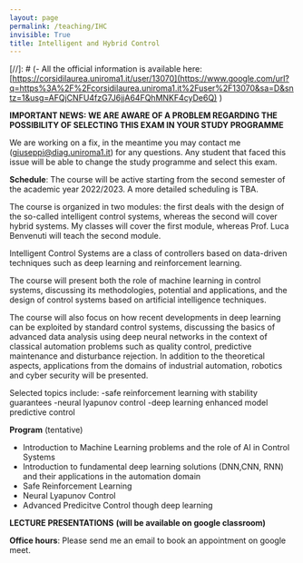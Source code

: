 ```yaml
---
layout: page
permalink: /teaching/IHC
invisible: True
title: Intelligent and Hybrid Control
---
```


[//]: # (-   All the official information is available here: [https://corsidilaurea.uniroma1.it/user/13070](https://www.google.com/url?q=https%3A%2F%2Fcorsidilaurea.uniroma1.it%2Fuser%2F13070&sa=D&sntz=1&usg=AFQjCNFU4fzG7J6jjA64FQhMNKF4cyDe6Q) )
   
**IMPORTANT NEWS: WE ARE AWARE OF A PROBLEM REGARDING THE POSSIBILITY OF SELECTING THIS EXAM IN YOUR STUDY PROGRAMME**

We are working on a fix, in the meantime you may contact me (giuseppi@diag.uniroma1.it) for any questions.
Any student that faced this issue will be able to change the study programme and select this exam.
   
**Schedule**: The course will be active starting from the second semester of the academic year 2022/2023. 
A more detailed scheduling is TBA. 


The course is organized in two modules: the first deals with the design of the so-called intelligent control systems, whereas the second will cover hybrid systems.
My classes will cover the first module, whereas Prof. Luca Benvenuti will teach the second module.

Intelligent Control Systems are a class of controllers based on data-driven techniques such as deep learning and reinforcement learning. 

The course will present both the role of machine learning in control systems, discussing its methodologies, potential and applications, and the design of control systems based on artificial intelligence techniques. 

The course will also focus on how recent developments in deep learning can be exploited by standard control systems, discussing the basics of advanced data analysis using deep neural networks in the context of classical automation problems such as quality control, predictive maintenance and disturbance rejection.
In addition to the theoretical aspects, applications from the domains of industrial automation, robotics and cyber security will be presented.

Selected topics include: 
-safe reinforcement learning with stability guarantees
-neural lyapunov control
-deep learning enhanced model predictive control


**Program** (tentative) 
- Introduction to Machine Learning problems and the role of AI in Control Systems
- Introduction to fundamental deep learning solutions (DNN,CNN, RNN) and their applications in the automation domain
- Safe Reinforcement Learning
- Neural Lyapunov Control
- Advanced Predicitve Control though deep learning

**LECTURE PRESENTATIONS** **(will be available on google classroom)**

**Office hours**: Please send me an email to book an appointment on google meet.
